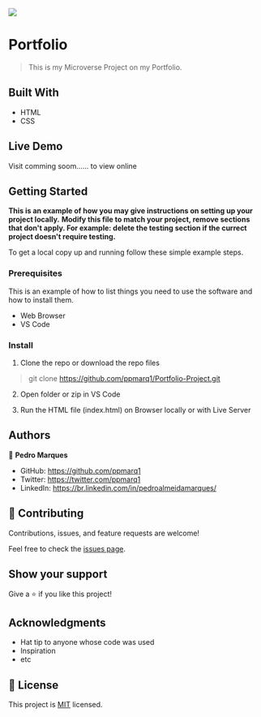 ![](https://img.shields.io/badge/Microverse-blueviolet)

# Portfolio

> This is my Microverse Project on my Portfolio.

## Built With

- HTML
- CSS

## Live Demo

Visit comming soom...... to view online

## Getting Started

**This is an example of how you may give instructions on setting up your project locally.**
**Modify this file to match your project, remove sections that don't apply. For example: delete the testing section if the currect project doesn't require testing.**

To get a local copy up and running follow these simple example steps.

### Prerequisites

This is an example of how to list things you need to use the software and how to install them.

- Web Browser
- VS Code

### Install

1. Clone the repo or download the repo files

> git clone https://github.com/ppmarq1/Portfolio-Project.git

2. Open folder or zip in VS Code

3. Run the HTML file (index.html) on Browser locally or with Live Server

## Authors

👤 **Pedro Marques**

- GitHub: https://github.com/ppmarq1
- Twitter: https://twitter.com/ppmarq1
- LinkedIn: https://br.linkedin.com/in/pedroalmeidamarques/

## 🤝 Contributing

Contributions, issues, and feature requests are welcome!

Feel free to check the [issues page](https://github.com/ppmarq1/Portfolio-Project/issues).

## Show your support

Give a ⭐️ if you like this project!

## Acknowledgments

- Hat tip to anyone whose code was used
- Inspiration
- etc

## 📝 License

This project is [MIT](./MIT.md) licensed.
